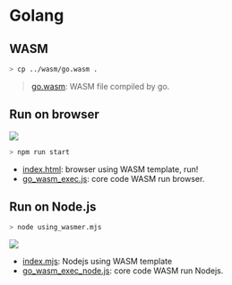 # Golang
## WASM

```bash
> cp ../wasm/go.wasm .
```

> [go.wasm](./go.wasm): WASM file compiled by go.

## Run on browser

![](https://i.imgur.com/wKYZH28.png)

```bash
> npm run start
```

* [index.html](./index.html): browser using WASM template, run!
* [go_wasm_exec.js](./go_wasm_exec.js): core code WASM run browser.

## Run on Node.js

```bash
> node using_wasmer.mjs
```

![](https://i.imgur.com/mLm3Z5I.png)

* [index.mjs](./index.mjs): Nodejs using WASM template
* [go_wasm_exec_node.js](./go_wasm_exec_node.js): core code WASM run Nodejs.
